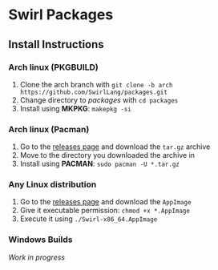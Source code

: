 # Swirl Packages

## Install Instructions

### Arch linux (PKGBUILD)
1. Clone the arch branch with `git clone -b arch https://github.com/SwirlLang/packages.git`
2. Change directory to *packages* with `cd packages`
3. Install using **MKPKG**: `makepkg -si`

### Arch linux (Pacman)
1. Go to the [releases page](https://github.com/SwirlLang/packages/releases) and download the `tar.gz` archive
2. Move to the directory you downloaded the archive in
3. Install using **PACMAN**: `sudo pacman -U *.tar.gz`

### Any Linux distribution
1. Go to the [releases page](https://github.com/SwirlLang/packages/releases) and download the `AppImage`
2. Give it executable permission: `chmod +x *.AppImage`
3. Execute it using `./Swirl-x86_64.AppImage`

### Windows Builds
*Work in progress*